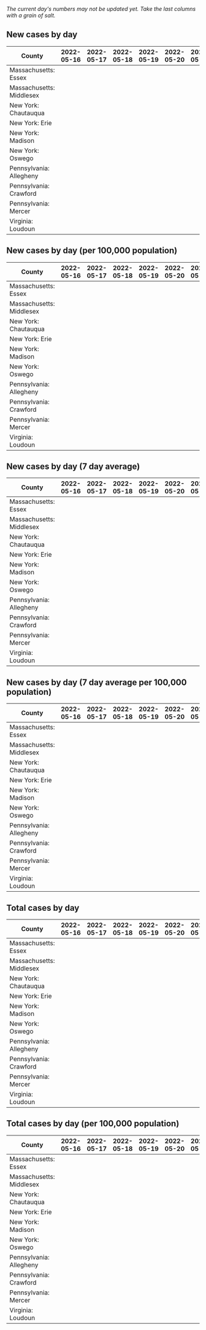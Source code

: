 _The current day's numbers may not be updated yet. Take the last columns with a grain of salt._
## New cases by day

| County | 2022-05-16 | 2022-05-17 | 2022-05-18 | 2022-05-19 | 2022-05-20 | 2022-05-21 | 2022-05-22 |
| --- | --- | --- | --- | --- | --- | --- | --- |
| Massachusetts: Essex |  |  |  |  |  |  |  |
| Massachusetts: Middlesex |  |  |  |  |  |  |  |
| New York: Chautauqua |  |  |  |  |  |  |  |
| New York: Erie |  |  |  |  |  |  |  |
| New York: Madison |  |  |  |  |  |  |  |
| New York: Oswego |  |  |  |  |  |  |  |
| Pennsylvania: Allegheny |  |  |  |  |  |  |  |
| Pennsylvania: Crawford |  |  |  |  |  |  |  |
| Pennsylvania: Mercer |  |  |  |  |  |  |  |
| Virginia: Loudoun |  |  |  |  |  |  |  |

## New cases by day (per 100,000 population)

| County | 2022-05-16 | 2022-05-17 | 2022-05-18 | 2022-05-19 | 2022-05-20 | 2022-05-21 | 2022-05-22 |
| --- | --- | --- | --- | --- | --- | --- | --- |
| Massachusetts: Essex |  |  |  |  |  |  |  |
| Massachusetts: Middlesex |  |  |  |  |  |  |  |
| New York: Chautauqua |  |  |  |  |  |  |  |
| New York: Erie |  |  |  |  |  |  |  |
| New York: Madison |  |  |  |  |  |  |  |
| New York: Oswego |  |  |  |  |  |  |  |
| Pennsylvania: Allegheny |  |  |  |  |  |  |  |
| Pennsylvania: Crawford |  |  |  |  |  |  |  |
| Pennsylvania: Mercer |  |  |  |  |  |  |  |
| Virginia: Loudoun |  |  |  |  |  |  |  |

## New cases by day (7 day average)

| County | 2022-05-16 | 2022-05-17 | 2022-05-18 | 2022-05-19 | 2022-05-20 | 2022-05-21 | 2022-05-22 |
| --- | --- | --- | --- | --- | --- | --- | --- |
| Massachusetts: Essex |  |  |  |  |  |  |  |
| Massachusetts: Middlesex |  |  |  |  |  |  |  |
| New York: Chautauqua |  |  |  |  |  |  |  |
| New York: Erie |  |  |  |  |  |  |  |
| New York: Madison |  |  |  |  |  |  |  |
| New York: Oswego |  |  |  |  |  |  |  |
| Pennsylvania: Allegheny |  |  |  |  |  |  |  |
| Pennsylvania: Crawford |  |  |  |  |  |  |  |
| Pennsylvania: Mercer |  |  |  |  |  |  |  |
| Virginia: Loudoun |  |  |  |  |  |  |  |

## New cases by day (7 day average per 100,000 population)

| County | 2022-05-16 | 2022-05-17 | 2022-05-18 | 2022-05-19 | 2022-05-20 | 2022-05-21 | 2022-05-22 |
| --- | --- | --- | --- | --- | --- | --- | --- |
| Massachusetts: Essex |  |  |  |  |  |  |  |
| Massachusetts: Middlesex |  |  |  |  |  |  |  |
| New York: Chautauqua |  |  |  |  |  |  |  |
| New York: Erie |  |  |  |  |  |  |  |
| New York: Madison |  |  |  |  |  |  |  |
| New York: Oswego |  |  |  |  |  |  |  |
| Pennsylvania: Allegheny |  |  |  |  |  |  |  |
| Pennsylvania: Crawford |  |  |  |  |  |  |  |
| Pennsylvania: Mercer |  |  |  |  |  |  |  |
| Virginia: Loudoun |  |  |  |  |  |  |  |

## Total cases by day

| County | 2022-05-16 | 2022-05-17 | 2022-05-18 | 2022-05-19 | 2022-05-20 | 2022-05-21 | 2022-05-22 |
| --- | --- | --- | --- | --- | --- | --- | --- |
| Massachusetts: Essex |  |  |  |  |  |  | 217157 |
| Massachusetts: Middlesex |  |  |  |  |  |  | 359518 |
| New York: Chautauqua |  |  |  |  |  |  | 25097 |
| New York: Erie |  |  |  |  |  |  | 231671 |
| New York: Madison |  |  |  |  |  |  | 14496 |
| New York: Oswego |  |  |  |  |  |  | 29138 |
| Pennsylvania: Allegheny |  |  |  |  |  |  | 274948 |
| Pennsylvania: Crawford |  |  |  |  |  |  | 20281 |
| Pennsylvania: Mercer |  |  |  |  |  |  | 23744 |
| Virginia: Loudoun |  |  |  |  |  |  | 73309 |

## Total cases by day (per 100,000 population)

| County | 2022-05-16 | 2022-05-17 | 2022-05-18 | 2022-05-19 | 2022-05-20 | 2022-05-21 | 2022-05-22 |
| --- | --- | --- | --- | --- | --- | --- | --- |
| Massachusetts: Essex |  |  |  |  |  |  | 27521.9 |
| Massachusetts: Middlesex |  |  |  |  |  |  | 22306.8 |
| New York: Chautauqua |  |  |  |  |  |  | 19776.5 |
| New York: Erie |  |  |  |  |  |  | 25217.2 |
| New York: Madison |  |  |  |  |  |  | 20433.9 |
| New York: Oswego |  |  |  |  |  |  | 23862.3 |
| Pennsylvania: Allegheny |  |  |  |  |  |  | 22610.0 |
| Pennsylvania: Crawford |  |  |  |  |  |  | 23964.6 |
| Pennsylvania: Mercer |  |  |  |  |  |  | 21699.1 |
| Virginia: Loudoun |  |  |  |  |  |  | 17727.2 |
